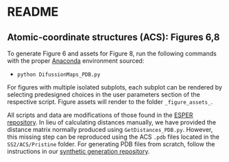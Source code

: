 # README
## Atomic-coordinate structures (ACS): Figures 6,8

To generate Figure 6 and assets for Figure 8, run the following commands with the proper [Anaconda](https://docs.anaconda.com/anaconda/install) environment sourced:

- `python DifussionMaps_PDB.py`

For figures with multiple isolated subplots, each subplot can be rendered by selecting predesigned choices in the user parameters section of the respective script. Figure assets will render to the folder `_figure_assets_`.

All scripts and data are modifications of those found in the [ESPER repository](https://github.com/evanseitz/ManifoldEM_ESPER). In lieu of calculating distances manually, we have provided the distance matrix normally produced using `GetDistances_PDB.py`. However, this missing step can be reproduced using the ACS `.pdb` files located in the `SS2/ACS/Pristine` folder. For generating PDB files from scratch, follow the instructions in our [synthetic generation repository](https://github.com/evanseitz/cryoEM_synthetic_generation).